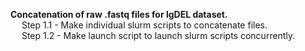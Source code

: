 **Concatenation of raw .fastq files for lgDEL dataset.** \
&emsp; Step 1.1 - Make individual slurm scripts to concatenate files. \
&emsp; Step 1.2 - Make launch script to launch slurm scripts concurrently.
